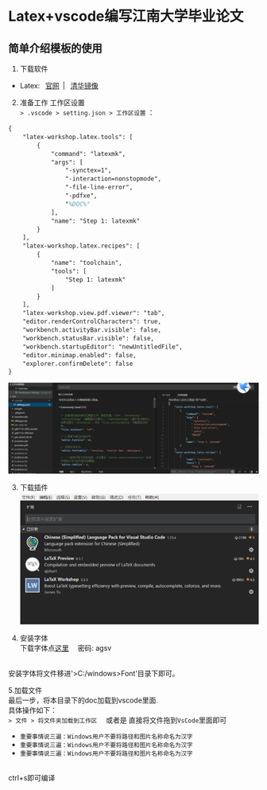 # Latex+vscode编写江南大学毕业论文

## 简单介绍模板的使用<br/>

1. 下载软件
* Latex:&ensp; [官网](http://mirror.ctan.org/systems/texlive/tlnet/install-tl-windows.exe)&ensp;| 
&ensp;[清华镜像](http://mirror.ctan.org/systems/texlive/Images/texlive2018.iso)
2. 准备工作
工作区设置 <br/>
`> .vscode > setting.json > 工作区设置` ：
```tex
{
    "latex-workshop.latex.tools": [
        {
            "command": "latexmk",
            "args": [
                "-synctex=1",
                "-interaction=nonstopmode",
                "-file-line-error",
                "-pdfxe",
                "%DOC%"
            ],
            "name": "Step 1: latexmk"
        }
    ],
    "latex-workshop.latex.recipes": [
        {
            "name": "toolchain",
            "tools": [
                "Step 1: latexmk"
            ]
        }
    ],
    "latex-workshop.view.pdf.viewer": "tab",
    "editor.renderControlCharacters": true,
    "workbench.activityBar.visible": false,
    "workbench.statusBar.visible": false,
    "workbench.startupEditor": "newUntitledFile",
    "editor.minimap.enabled": false,
    "explorer.confirmDelete": false
}
```
![工作区设置](/images/工作区设置.png)

3. 下载插件 <br/>
![插件下载](/images/插件下载.png)

4. 安装字体<br/>
下载字体点[这里](https://pan.baidu.com/s/1UkZgWqMfpaEyr4V9vWa46g) &emsp;密码: agsv
<br/>
安装字体将文件移进'>C:/windows>Font'目录下即可。
<br/>

5.加载文件<br/>
最后一步，将本目录下的doc加载到vscode里面.<br/>
具体操作如下：<br/>
`> 文件 > 将文件夹加载到工作区`&emsp; 或者是 直接将文件拖到`VsCode`里面即可

* `重要事情说三遍：Windows用户不要将路径和图片名称命名为汉字`
* `重要事情说三遍：Windows用户不要将路径和图片名称命名为汉字`
* `重要事情说三遍：Windows用户不要将路径和图片名称命名为汉字`
<br/>
ctrl+s即可编译


